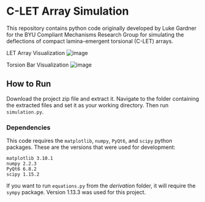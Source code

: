 # C-LET Array Simulation

This repository contains python code originally developed by Luke Gardner for the BYU Compliant Mechanisms Research Group for simulating the deflections of compact lamina-emergent torsional (C-LET) arrays.

LET Array Visualization
![image](https://github.com/user-attachments/assets/b809947a-1f01-405a-a33a-da34b00e9544)

Torsion Bar Visualization
![image](https://github.com/user-attachments/assets/72eebb03-5cd4-4cd5-840f-3ea35a3cf8a5)

## How to Run

Download the project zip file and extract it. Navigate to the folder containing the extracted files and set it as your working directory. Then run `simulation.py`.

### Dependencies

This code requires the `matplotlib`, `numpy`, `PyQt6`, and `scipy` python packages. These are the versions that were used for development:

```
matplotlib 3.10.1
numpy 2.2.3
PyQt6 6.8.2
scipy 1.15.2
```

If you want to run `equations.py` from the *derivation* folder, it will require the `sympy` package. Version 1.13.3 was used for this project.
